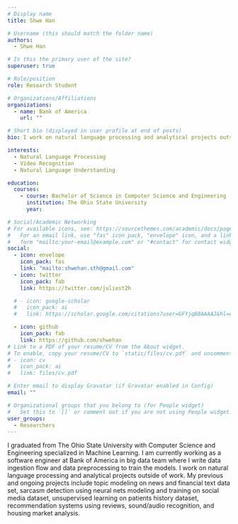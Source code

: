 ```yaml
---
# Display name
title: Shwe Han

# Username (this should match the folder name)
authors:
  - Shwe Han

# Is this the primary user of the site?
superuser: true

# Role/position
role: Research Student

# Organizations/Affiliations
organizations:
  - name: Bank of America
    url: ""

# Short bio (displayed in user profile at end of posts)
bio: I work on natural language processing and analytical projects outside of work.

interests:
  - Natural Language Processing
  - Video Recognition
  - Natural Language Understanding

education:
  courses:
    - course: Bachelor of Science in Computer Science and Engineering
      institution: The Ohio State University
      year:

# Social/Academic Networking
# For available icons, see: https://sourcethemes.com/academic/docs/page-builder/#icons
#   For an email link, use "fas" icon pack, "envelope" icon, and a link in the
#   form "mailto:your-email@example.com" or "#contact" for contact widget.
social:
  - icon: envelope
    icon_pack: fas
    link: "mailto:shwehan.sth@gmail.com"
  - icon: twitter
    icon_pack: fab
    link: https://twitter.com/juliest2h

  # - icon: google-scholar
  #   icon_pack: ai
  #   link: https://scholar.google.com/citations?user=GFYjqB8AAAAJ&hl=en

  - icon: github
    icon_pack: fab
    link: https://github.com/shwehan
# Link to a PDF of your resume/CV from the About widget.
# To enable, copy your resume/CV to `static/files/cv.pdf` and uncomment the lines below.
# - icon: cv
#   icon_pack: ai
#   link: files/cv.pdf

# Enter email to display Gravatar (if Gravatar enabled in Config)
email: ""

# Organizational groups that you belong to (for People widget)
#   Set this to `[]` or comment out if you are not using People widget.
user_groups:
  - Researchers
---
```


I graduated from The Ohio State University with Computer Science and Engineering specialized in Machine Learning. I am currently working as a software engineer at Bank of America in big data team where I write data ingestion flow and data preprocessing to train the models. I work on natural language processing and analytical projects outside of work. My previous and ongoing projects include topic modeling on news and financial text data set, sarcasm detection using neural nets modeling and training on social media dataset, unsupervised learning on patients history dataset, recommendation systems using reviews, sound/audio recognition, and housing market analysis.
